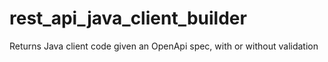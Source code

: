 # rest_api_java_client_builder
Returns Java client code given an OpenApi spec, with or without validation
